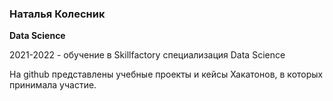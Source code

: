 ### Наталья Колесник 

**Data Science**

2021-2022 - обучение в  Skillfactory специализация Data Science

На github представлены учебные проекты и кейсы Хакатонов, в которых принимала участие. 

